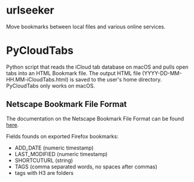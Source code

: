 # urlseeker
Move bookmarks between local files and various online services.

# PyCloudTabs
Python script that reads the iCloud tab database on macOS and pulls open tabs into an HTML Bookmark file. The output HTML file (YYYY-DD-MM-HH.MM-iCloudTabs.html) is saved to the user's home directory. PyCloudTabs only works on macOS.

## Netscape Bookmark File Format
The documentation on the Netscape Bookmark File Format can be found [here](https://docs.microsoft.com/en-us/previous-versions/windows/internet-explorer/ie-developer/platform-apis/aa753582(v=vs.85)).

Fields founds on exported Firefox bookmarks:
- ADD_DATE (numeric timestamp)
- LAST_MODIFIED (numeric timestamp)
- SHORTCUTURL (string)
- TAGS (comma separated words, no spaces after commas)
- <DT> tags with H3 are folders
